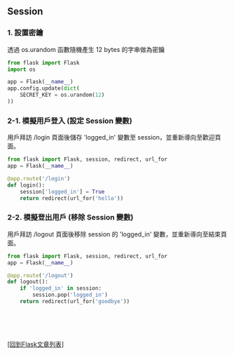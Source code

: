 ## Session

### 1. 設置密鑰
透過 os.urandom 函數隨機產生 12 bytes 的字串做為密鑰
```python
from flask import Flask
import os

app = Flask(__name__)
app.config.update(dict(
    SECRET_KEY = os.urandom(12)
))
```

### 2-1. 模擬用戶登入 (設定 Session 變數)
用戶拜訪 /login 頁面後儲存 'logged_in' 變數至 session，並重新導向至歡迎頁面。
```python
from flask import Flask, session, redirect, url_for
app = Flask(__name__)

@app.route('/login')
def login():
    session['logged_in'] = True
    return redirect(url_for('hello'))
```

### 2-2. 模擬登出用戶 (移除 Session 變數)
用戶拜訪 /logout 頁面後移除 session 的 'logged_in' 變數，並重新導向至結束頁面。
```python
from flask import Flask, session, redirect, url_for
app = Flask(__name__)

@app.route('/logout')
def logout():
    if 'logged_in' in session:
        session.pop('logged_in')
    return redirect(url_for('goodbye'))
```

<br/><br/><br/>

[[回到Flask文章列表]](index.md)  
